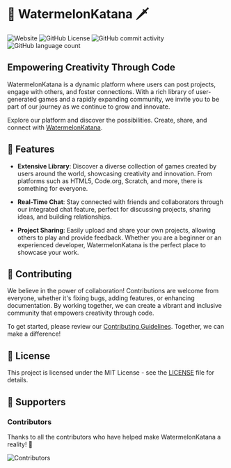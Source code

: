 # 🍉 WatermelonKatana 🗡️

![Website](https://img.shields.io/website?url=https%3A%2F%2Fwatermelonkatana.com)
![GitHub License](https://img.shields.io/github/license/dragonfiregames/watermelonkatana)
![GitHub commit activity](https://img.shields.io/github/commit-activity/y/dragonfiregames/watermelonkatana)
![GitHub language count](https://img.shields.io/github/languages/count/dragonfiregames/watermelonkatana)

## Empowering Creativity Through Code

WatermelonKatana is a dynamic platform where users can post projects, engage with others, and foster connections. With a rich library of user-generated games and a rapidly expanding community, we invite you to be part of our journey as we continue to grow and innovate.

Explore our platform and discover the possibilities. Create, share, and connect with [WatermelonKatana](https://watermelonkatana.com/).

## 🚀 Features

- **Extensive Library**: Discover a diverse collection of games created by users around the world, showcasing creativity and innovation. From platforms such as HTML5, Code.org, Scratch, and more, there is something for everyone.

- **Real-Time Chat**: Stay connected with friends and collaborators through our integrated chat feature, perfect for discussing projects, sharing ideas, and building relationships.

- **Project Sharing**: Easily upload and share your own projects, allowing others to play and provide feedback. Whether you are a beginner or an experienced developer, WatermelonKatana is the perfect place to showcase your work.

## 🤝 Contributing

We believe in the power of collaboration! Contributions are welcome from everyone, whether it's fixing bugs, adding features, or enhancing documentation. By working together, we can create a vibrant and inclusive community that empowers creativity through code.

To get started, please review our [Contributing Guidelines](CONTRIBUTING.md). Together, we can make a difference!

## 📜 License

This project is licensed under the MIT License - see the [LICENSE](LICENSE) file for details.

## 🌟 Supporters

### Contributors

Thanks to all the contributors who have helped make WatermelonKatana a reality! 🎉

![Contributors](https://contrib.rocks/image?repo=watermelonkatanadevs/watermelonkatana)
